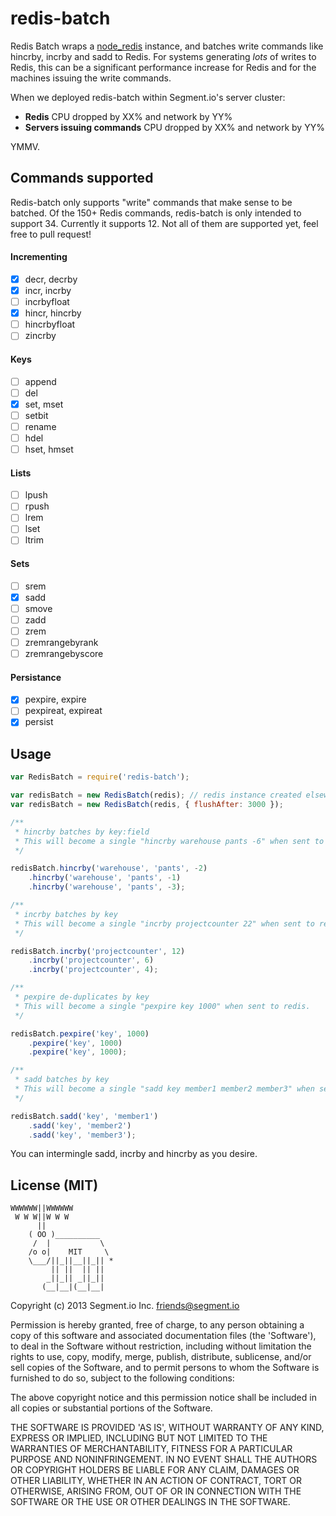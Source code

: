 redis-batch
===========

Redis Batch wraps a [node_redis](https://github.com/mranney/node_redis) instance, and batches write commands like hincrby, incrby and sadd to Redis. For systems generating *lots* of writes to Redis, this can be a significant performance increase for Redis and for the machines issuing the write commands.

When we deployed redis-batch within Segment.io's server cluster:
+ **Redis** CPU dropped by XX% and network by YY%
+ **Servers issuing commands** CPU dropped by XX% and network by YY%

YMMV.

## Commands supported
Redis-batch only supports "write" commands that make sense to be batched. Of the 150+ Redis commands, redis-batch is only intended to support 34. Currently it supports 12. Not all of them are supported yet, feel free to pull request!

#### Incrementing
- [x] decr, decrby
- [x] incr, incrby
- [ ] incrbyfloat
- [x] hincr, hincrby
- [ ] hincrbyfloat
- [ ] zincrby

#### Keys
- [ ] append
- [ ] del
- [x] set, mset
- [ ] setbit
- [ ] rename
- [ ] hdel
- [ ] hset, hmset

#### Lists
- [ ] lpush
- [ ] rpush
- [ ] lrem
- [ ] lset
- [ ] ltrim

#### Sets
- [ ] srem
- [x] sadd
- [ ] smove
- [ ] zadd
- [ ] zrem
- [ ] zremrangebyrank
- [ ] zremrangebyscore

#### Persistance
- [x] pexpire, expire
- [ ] pexpireat, expireat
- [x] persist

## Usage

```javascript
var RedisBatch = require('redis-batch');

var redisBatch = new RedisBatch(redis); // redis instance created elsewhere
var redisBatch = new RedisBatch(redis, { flushAfter: 3000 });

/**
 * hincrby batches by key:field
 * This will become a single "hincrby warehouse pants -6" when sent to redis.
 */

redisBatch.hincrby('warehouse', 'pants', -2)
    .hincrby('warehouse', 'pants', -1)
    .hincrby('warehouse', 'pants', -3);

/**
 * incrby batches by key
 * This will become a single "incrby projectcounter 22" when sent to redis.
 */

redisBatch.incrby('projectcounter', 12)
    .incrby('projectcounter', 6)
    .incrby('projectcounter', 4);

/**
 * pexpire de-duplicates by key
 * This will become a single "pexpire key 1000" when sent to redis.
 */

redisBatch.pexpire('key', 1000)
    .pexpire('key', 1000)
    .pexpire('key', 1000);

/**
 * sadd batches by key
 * This will become a single "sadd key member1 member2 member3" when sent to redis.
 */

redisBatch.sadd('key', 'member1')
    .sadd('key', 'member2')
    .sadd('key', 'member3');
```

You can intermingle sadd, incrby and hincrby as you desire.

## License (MIT)

```
WWWWWW||WWWWWW
 W W W||W W W
      ||
    ( OO )__________
     /  |           \
    /o o|    MIT     \
    \___/||_||__||_|| *
         || ||  || ||
        _||_|| _||_||
       (__|__|(__|__|
```

Copyright (c) 2013 Segment.io Inc. <friends@segment.io>

Permission is hereby granted, free of charge, to any person obtaining a copy of this software and associated documentation files (the 'Software'), to deal in the Software without restriction, including without limitation the rights to use, copy, modify, merge, publish, distribute, sublicense, and/or sell copies of the Software, and to permit persons to whom the Software is furnished to do so, subject to the following conditions:

The above copyright notice and this permission notice shall be included in all copies or substantial portions of the Software.

THE SOFTWARE IS PROVIDED 'AS IS', WITHOUT WARRANTY OF ANY KIND, EXPRESS OR IMPLIED, INCLUDING BUT NOT LIMITED TO THE WARRANTIES OF MERCHANTABILITY, FITNESS FOR A PARTICULAR PURPOSE AND NONINFRINGEMENT. IN NO EVENT SHALL THE AUTHORS OR COPYRIGHT HOLDERS BE LIABLE FOR ANY CLAIM, DAMAGES OR OTHER LIABILITY, WHETHER IN AN ACTION OF CONTRACT, TORT OR OTHERWISE, ARISING FROM, OUT OF OR IN CONNECTION WITH THE SOFTWARE OR THE USE OR OTHER DEALINGS IN THE SOFTWARE.
